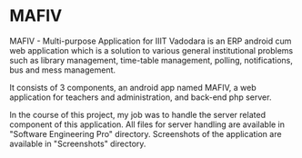 # MAFIV

MAFIV - Multi-purpose Application for IIIT Vadodara is an ERP android cum web application which is a solution to various general institutional problems such as library management, time-table management, polling, notifications, bus and mess management.

It consists of 3 components, an android app named MAFIV, a web application for teachers and administration, and back-end php server.

In the course of this project, my job was to handle the server related component of this application. All files for server handling are available in "Software Engineering Pro" directory. Screenshots of the application are available in "Screenshots" directory.
